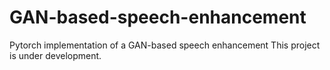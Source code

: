 # GAN-based-speech-enhancement

Pytorch implementation of a GAN-based speech enhancement
This project is under development.
